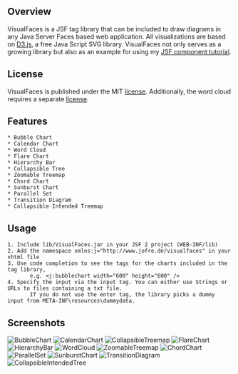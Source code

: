 ## Overview

VisualFaces is a JSF tag library that can be included to draw diagrams in any Java Server Faces based web application.
All visualizations are based on [D3.js](http://d3js.org/), a free Java Script SVG library. VisualFaces not only serves as a growing library
but also as an example for using my [JSF component tutorial](http://www.jofre.de/?p=874).

## License

VisualFaces is published under the MIT [license](LICENSE.md). Additionally, the word cloud requires a separate [license](WORDCLOUDLICENSE.md).

## Features

	* Bubble Chart
	* Calendar Chart
	* Word Cloud
	* Flare Chart
	* Hierarchy Bar
	* Collapsible Tree
	* Zoomable Treemap
	* Chord Chart
	* Sunburst Chart
	* Parallel Set
	* Transition Diagram
	* Collapsible Intended Treemap

## Usage

	1. Include lib/VisualFaces.jar in your JSF 2 project (WEB-INF/lib)
	2. Add the namespace xmlns:j="http://www.jofre.de/visualfaces" in your xhtml file 
	3. Use code completion to see the tags for the charts included in the tag library, 
           e.g. <j:bubblechart width="600" height="600" />
	4. Specify the input via the input tag. You can either use Strings or URLs to files containing a txt file.
           If you do not use the enter tag, the library picks a dummy input from META-INF\resources\dummydata.

## Screenshots

![BubbleChart](/screenshots/BubbleChart.png "BubbleChart")
![CalendarChart](/screenshots/CalendarChart.png "CalendarChart")
![CollapsibleTreemap](/screenshots/CollapsibleTreemap.png "CollapsibleTreemap")
![FlareChart](/screenshots/FlareChart.png "FlareChart")
![HierarchyBar](/screenshots/HierarchyBar.png "HierarchyBar")
![WordCloud](/screenshots/WordCloud.png "WordCloud")
![ZoomableTreemap](/screenshots/ZoomableTreemap.png "ZoomableTreemap")
![ChordChart](/screenshots/ChordChart.png "ChordChart")
![ParallelSet](/screenshots/ParallelSet.png "ParallelSet")
![SunburstChart](/screenshots/SunburstChart.png "SunburstChart")
![TransitionDiagram](/screenshots/TransitionDiagram.png "TransitionDiagram")
![CollapsibleIntendedTree](/screenshots/CollapsibleIntendedTree.png "CollapsibleIntendedTree")
